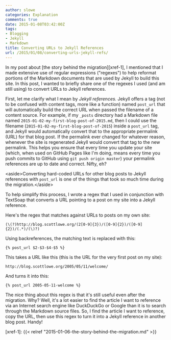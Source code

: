 ```yaml
---
author: slowe
categories: Explanation
comments: true
date: 2015-01-08T03:42:00Z
tags:
- Blogging
- Jekyll
- Markdown
title: Converting URLs to Jekyll References
url: /2015/01/08/converting-urls-jekyll-refs/
---
```


In my post about [the story behind the migration][xref-1], I mentioned that I made extensive use of regular expressions ("regexes") to help reformat portions of the Markdown documents that are used by Jekyll to build this site. In this post, I wanted to briefly share one of the regexes I used (and am still using) to convert URLs to Jekyll references.

First, let me clarify what I mean by _Jekyll references._ Jekyll offers a tag (not to be confused with content tags, more like a function) named `post_url` that will automatically build the correct URL when passed the filename of a content source. For example, if my `_posts` directory had a Markdown file named `2015-01-02-my-first-blog-post-of-2015.md`, then I could use the filename (`2015-01-02-my-first-blog-post-of-2015`) inside a `post_url` tag, and Jekyll would automatically convert that to the appropriate permalink (URL) for that blog post. If the permalink ever changed for whatever reason, whenever the site is regenerated Jekyll would convert that tag to the new permalink. This helps you ensure that every time you update your site (which, when used on GitHub Pages like I'm doing, means every time you push commits to GitHub using `git push origin master`) your permalink references are up to date and correct. Nifty, eh?

&lt;aside&gt;Converting hard-coded URLs for other blog posts to Jekyll references with `post_url` is one of the things that took so much time during the migration.&lt;/aside&gt;

To help simplify this process, I wrote a regex that I used in conjunction with TextSoap that converts a URL pointing to a post on my site into a Jekyll reference.

Here's the regex that matches against URLs to posts on my own site:

```text
(\(?)http://blog.scottlowe.org/(2[0-9]{3})/([0-9]{2})/([0-9]{2})/(.*)/(\)?)
```

Using backreferences, the matching text is replaced with this:

```text
{% post_url $2-$3-$4-$5 %}
```

This takes a URL like this (this is the URL for the very first post on my site):

```text
http://blog.scottlowe.org/2005/05/11/welcome/
```

And turns it into this:

```text
{% post_url 2005-05-11-welcome %}
```

The nice thing about this regex is that it's still useful even after the migration. Why? Well, it's a lot easier to find the article I want to reference via an Internet search engine like DuckDuckGo or Google than it is to search through the Markdown source files. So, I find the article I want to reference, copy the URL, then use this regex to turn it into a Jekyll reference in another blog post. Handy!

[xref-1]: {{< relref "2015-01-06-the-story-behind-the-migration.md" >}}
